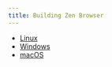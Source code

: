 ```yaml
---
title: Building Zen Browser
---
```


* [Linux](building-zen-browser/linux.md)
* [Windows](building-zen-browser/windows.md)
* [macOS](building-zen-browser/macos.md)
